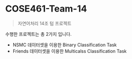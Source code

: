 # COSE461-Team-14
> 자연어처리 14조 텀 프로젝트

수행한 프로젝트는 총 2가지 입니다.
- NSMC 데이터셋을 이용한 Binary Classification Task
- Friends 데이터셋을 이용한 Multicalss Classification Task
